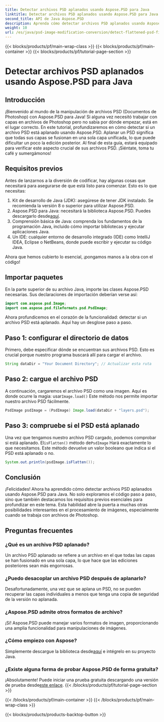 ```yaml
---
title: Detectar archivos PSD aplanados usando Aspose.PSD para Java
linktitle: Detectar archivos PSD aplanados usando Aspose.PSD para Java
second_title: API de Java Aspose.PSD
description: Aprenda cómo detectar archivos PSD aplanados usando Aspose.PSD para Java, paso a paso en este completo tutorial.
weight: 10
url: /es/java/psd-image-modification-conversion/detect-flattened-psd-files/
---
```


{{< blocks/products/pf/main-wrap-class >}}
{{< blocks/products/pf/main-container >}}
{{< blocks/products/pf/tutorial-page-section >}}

# Detectar archivos PSD aplanados usando Aspose.PSD para Java

## Introducción

¡Bienvenido al mundo de la manipulación de archivos PSD (Documentos de Photoshop) con Aspose.PSD para Java! Si alguna vez necesitó trabajar con capas en archivos de Photoshop pero no sabía por dónde empezar, está en el lugar correcto. En este tutorial, profundizaremos en cómo detectar si un archivo PSD está aplanado usando Aspose.PSD. Aplanar un PSD significa que todas sus capas se fusionan en una sola capa unificada, lo que puede dificultar un poco la edición posterior. Al final de esta guía, estará equipado para verificar este aspecto crucial de sus archivos PSD. ¡Siéntate, toma tu café y sumergámonos!

## Requisitos previos

Antes de lanzarnos a la diversión de codificar, hay algunas cosas que necesitará para asegurarse de que está listo para comenzar. Esto es lo que necesitas:

1. Kit de desarrollo de Java (JDK): asegúrese de tener JDK instalado. Se recomienda la versión 8 o superior para utilizar Aspose.PSD.
2.  Aspose.PSD para Java: necesitará la biblioteca Aspose.PSD. Puedes descargarlo desde[aquí](https://releases.aspose.com/psd/java/).
3. Comprensión básica de Java: comprenda los fundamentos de la programación Java, incluido cómo importar bibliotecas y ejecutar aplicaciones Java.
4. Un IDE: cualquier entorno de desarrollo integrado (IDE) como IntelliJ IDEA, Eclipse o NetBeans, donde puede escribir y ejecutar su código Java.

Ahora que hemos cubierto lo esencial, ¡pongamos manos a la obra con el código!

## Importar paquetes

En la parte superior de su archivo Java, importe las clases Aspose.PSD necesarias. Sus declaraciones de importación deberían verse así:

```java
import com.aspose.psd.Image;
import com.aspose.psd.fileformats.psd.PsdImage;
```

Ahora profundicemos en el corazón de la funcionalidad: detectar si un archivo PSD está aplanado. Aquí hay un desglose paso a paso.

## Paso 1: configurar el directorio de datos

Primero, debe especificar dónde se encuentran sus archivos PSD. Esto es crucial porque nuestro programa buscará allí para cargar el archivo.

```java
String dataDir = "Your Document Directory"; // Actualizar esta ruta
```

## Paso 2: cargue el archivo PSD

 A continuación, cargaremos el archivo PSD como una imagen. Aquí es donde ocurre la magia: usar`Image.load()` Este método nos permite importar nuestro archivo PSD fácilmente.

```java
PsdImage psdImage = (PsdImage) Image.load(dataDir + "layers.psd");
```

## Paso 3: compruebe si el PSD está aplanado

Una vez que tengamos nuestro archivo PSD cargado, podemos comprobar si está aplanado. El`isFlatten()` método de`PsdImage` Hará exactamente lo que necesitamos. Este método devuelve un valor booleano que indica si el PSD está aplanado o no.

```java
System.out.println(psdImage.isFlatten());
```

## Conclusión

¡Felicidades! Ahora ha aprendido cómo detectar archivos PSD aplanados usando Aspose.PSD para Java. No solo exploramos el código paso a paso, sino que también destacamos los requisitos previos esenciales para profundizar en este tema. Esta habilidad abre la puerta a muchas otras posibilidades interesantes en el procesamiento de imágenes, especialmente cuando se trabaja con archivos de Photoshop.

## Preguntas frecuentes

### ¿Qué es un archivo PSD aplanado?
Un archivo PSD aplanado se refiere a un archivo en el que todas las capas se han fusionado en una sola capa, lo que hace que las ediciones posteriores sean más engorrosas.

### ¿Puedo desacoplar un archivo PSD después de aplanarlo?
Desafortunadamente, una vez que se aplana un PSD, no se pueden recuperar las capas individuales a menos que tenga una copia de seguridad de la versión no aplanada.

### ¿Aspose.PSD admite otros formatos de archivo?
¡Sí! Aspose.PSD puede manejar varios formatos de imagen, proporcionando una amplia funcionalidad para manipulaciones de imágenes.

### ¿Cómo empiezo con Aspose?
 Simplemente descargue la biblioteca desde[aquí](https://releases.aspose.com/psd/java/) e intégrelo en su proyecto Java.

### ¿Existe alguna forma de probar Aspose.PSD de forma gratuita?
 ¡Absolutamente! Puede iniciar una prueba gratuita descargando una versión de prueba desde[este enlace](https://releases.aspose.com/).
{{< /blocks/products/pf/tutorial-page-section >}}

{{< /blocks/products/pf/main-container >}}
{{< /blocks/products/pf/main-wrap-class >}}

{{< blocks/products/products-backtop-button >}}
